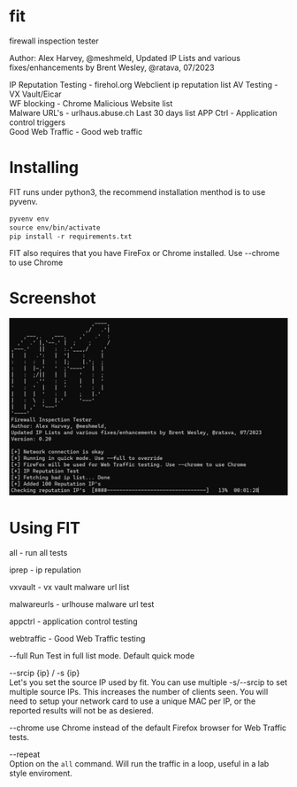 # fit
firewall inspection tester

Author: Alex Harvey, @meshmeld, 
Updated IP Lists and various fixes/enhancements by Brent Wesley, @ratava, 07/2023

IP Reputation Testing - firehol.org Webclient ip reputation list
AV Testing - VX Vault/Eicar  
WF blocking - Chrome Malicious Website list  
Malware URL's - urlhaus.abuse.ch Last 30 days list
APP Ctrl - Application control triggers  
Good Web Traffic - Good web traffic   
# Installing

FIT runs under python3, the recommend installation menthod is to use pyvenv. 

```
pyvenv env
source env/bin/activate
pip install -r requirements.txt
```

FIT also requires that you have FireFox or Chrome installed. Use --chrome to use Chrome 

# Screenshot

![screenshot](https://github.com/ratava/fit/blob/main/screenshot.png)

# Using FIT

all - run all tests

iprep - ip repulation

vxvault - vx vault malware url list

malwareurls - urlhouse malware url test

appctrl - application control testing

webtraffic - Good Web Traffic testing

--full 
Run Test in full list mode. Default quick mode

--srcip {ip} / -s {ip}  
Let's you set the source IP used by fit. You can use multiple -s/--srcip to set multiple source IPs. This increases the number of clients seen. You will need to setup your network card to use a unique MAC per IP, or the reported results will not be as desiered.

--chrome
use Chrome instead of the default Firefox browser for Web Traffic tests.

--repeat  
Option on the ```all``` command. Will run the traffic in a loop, useful in a lab style enviroment. 
